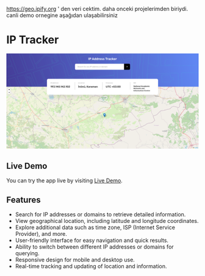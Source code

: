 https://geo.ipify.org ' den veri cektim. daha onceki projelerimden biriydi. canli demo ornegine aşağıdan ulaşabilirsiniz

# IP Tracker

![App Screenshot](public/screenshot.png)

## Live Demo

You can try the app live by visiting [Live Demo](https://iptracker-focuscode.vercel.app).

## Features

- Search for IP addresses or domains to retrieve detailed information.
- View geographical location, including latitude and longitude coordinates.
- Explore additional data such as time zone, ISP (Internet Service Provider), and more.
- User-friendly interface for easy navigation and quick results.
- Ability to switch between different IP addresses or domains for querying.
- Responsive design for mobile and desktop use.
- Real-time tracking and updating of location and information.


